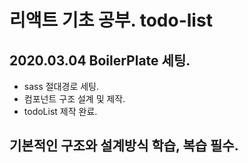 # 리액트 기초 공부. todo-list

## 2020.03.04 BoilerPlate 세팅.

- sass 절대경로 세팅.
- 컴포넌트 구조 설계 및 제작.
- todoList 제작 완료.

## 기본적인 구조와 설계방식 학습, 복습 필수.
